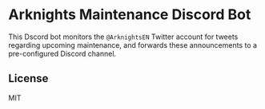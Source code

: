 # Arknights Maintenance Discord Bot
This Dscord bot monitors the `@ArknightsEN` Twitter account for tweets regarding upcoming maintenance, and forwards these announcements to a pre-configured Discord channel.

## License
MIT
